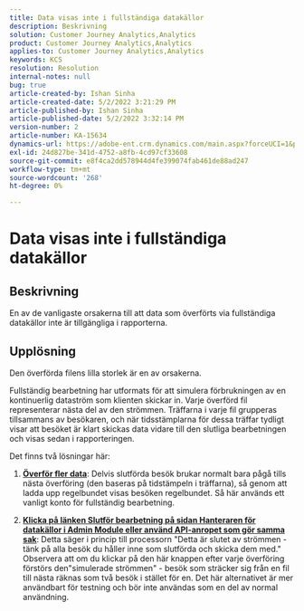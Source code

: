 ```yaml
---
title: Data visas inte i fullständiga datakällor
description: Beskrivning
solution: Customer Journey Analytics,Analytics
product: Customer Journey Analytics,Analytics
applies-to: Customer Journey Analytics,Analytics
keywords: KCS
resolution: Resolution
internal-notes: null
bug: true
article-created-by: Ishan Sinha
article-created-date: 5/2/2022 3:21:29 PM
article-published-by: Ishan Sinha
article-published-date: 5/2/2022 3:32:14 PM
version-number: 2
article-number: KA-15634
dynamics-url: https://adobe-ent.crm.dynamics.com/main.aspx?forceUCI=1&pagetype=entityrecord&etn=knowledgearticle&id=a08c6085-2bca-ec11-a7b5-6045bd00dca1
exl-id: 24d827be-341d-4752-a8fb-4cd97cf33608
source-git-commit: e8f4ca2dd578944d4fe399074fab461de88ad247
workflow-type: tm+mt
source-wordcount: '268'
ht-degree: 0%

---
```


# Data visas inte i fullständiga datakällor

## Beskrivning


En av de vanligaste orsakerna till att data som överförts via fullständiga datakällor inte är tillgängliga i rapporterna.


## Upplösning


Den överförda filens lilla storlek är en av orsakerna.

Fullständig bearbetning har utformats för att simulera förbrukningen av en kontinuerlig dataström som klienten skickar in. Varje överförd fil representerar nästa del av den strömmen. Träffarna i varje fil grupperas tillsammans av besökaren, och när tidsstämplarna för dessa träffar tydligt visar att besöket är klart skickas data vidare till den slutliga bearbetningen och visas sedan i rapporteringen.

Det finns två lösningar här:

1. <u><b>Överför fler data</b></u>: Delvis slutförda besök brukar normalt bara pågå tills nästa överföring (den baseras på tidstämpeln i träffarna), så genom att ladda upp regelbundet visas besöken regelbundet. Så här används ett vanligt konto för fullständig bearbetning.

2. <u><b>Klicka på länken Slutför bearbetning på sidan Hanteraren för datakällor i Admin Module eller använd API-anropet som gör samma sak</b></u>: Detta säger i princip till processorn &quot;Detta är slutet av strömmen - tänk på alla besök du håller inne som slutförda och skicka dem med.&quot; Observera att om du klickar på den här knappen efter varje överföring förstörs den&quot;simulerade strömmen&quot; - besök som sträcker sig från en fil till nästa räknas som två besök i stället för en. Det här alternativet är mer användbart för testning och bör inte användas som en del av normal användning.
